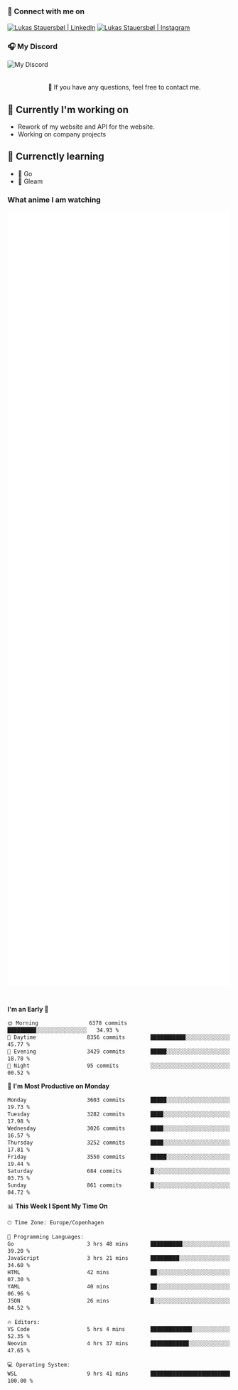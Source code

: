 ### 🔗 Connect with me on
<a href="https://www.instagram.com/lukas_stauersbol" target="_blank"><img align="center" src="https://raw.githubusercontent.com/stauersbol/stauersbol/main/images/instagram.svg" alt="Lukas Stauersbøl | LinkedIn" width="30px"/></a>
<a href="https://www.linkedin.com/in/lukas-stauersbol/" target="_blank"><img align="center" src="https://raw.githubusercontent.com/stauersbol/stauersbol/main/images/linkedin.svg" alt="Lukas Stauersbøl | Instagram" width="30px"/></a>

<p align="center">
 <h3>🎧 My Discord</h3>
 <img align="left" height="55px" src="https://discord.c99.nl/widget/theme-2/147806323323568128.png" alt="My Discord" />
</p>

<br/>
<br/>
<br/>
💬 If you have any questions, feel free to contact me.

## 🔭 Currently I'm working on
- Rework of my website and API for the website.
- Working on company projects
 
## 🌱 Currenctly learning
- 💙 Go
- 💜 Gleam

### What anime I am watching
<a href="https://anilist.co/user/slashiy/" align="center"><img align="center" width="500px" src="metrics.plugin.personal.anilist.svg" /></a>

<br/>

<!--START_SECTION:waka-->
**I'm an Early 🐤** 

```text
🌞 Morning                6378 commits        █████████░░░░░░░░░░░░░░░░   34.93 % 
🌆 Daytime                8356 commits        ███████████░░░░░░░░░░░░░░   45.77 % 
🌃 Evening                3429 commits        █████░░░░░░░░░░░░░░░░░░░░   18.78 % 
🌙 Night                  95 commits          ░░░░░░░░░░░░░░░░░░░░░░░░░   00.52 % 
```
📅 **I'm Most Productive on Monday** 

```text
Monday                   3603 commits        █████░░░░░░░░░░░░░░░░░░░░   19.73 % 
Tuesday                  3282 commits        ████░░░░░░░░░░░░░░░░░░░░░   17.98 % 
Wednesday                3026 commits        ████░░░░░░░░░░░░░░░░░░░░░   16.57 % 
Thursday                 3252 commits        ████░░░░░░░░░░░░░░░░░░░░░   17.81 % 
Friday                   3550 commits        █████░░░░░░░░░░░░░░░░░░░░   19.44 % 
Saturday                 684 commits         █░░░░░░░░░░░░░░░░░░░░░░░░   03.75 % 
Sunday                   861 commits         █░░░░░░░░░░░░░░░░░░░░░░░░   04.72 % 
```


📊 **This Week I Spent My Time On** 

```text
🕑︎ Time Zone: Europe/Copenhagen

💬 Programming Languages: 
Go                       3 hrs 48 mins       ██████████░░░░░░░░░░░░░░░   39.20 % 
JavaScript               3 hrs 21 mins       █████████░░░░░░░░░░░░░░░░   34.60 % 
HTML                     42 mins             ██░░░░░░░░░░░░░░░░░░░░░░░   07.30 % 
YAML                     40 mins             ██░░░░░░░░░░░░░░░░░░░░░░░   06.96 % 
JSON                     26 mins             █░░░░░░░░░░░░░░░░░░░░░░░░   04.52 % 

🔥 Editors: 
VS Code                  5 hrs 4 mins        █████████████░░░░░░░░░░░░   52.35 % 
Neovim                   4 hrs 37 mins       ████████████░░░░░░░░░░░░░   47.65 % 

💻 Operating System: 
WSL                      9 hrs 41 mins       █████████████████████████   100.00 % 
```


<!--END_SECTION:waka-->
